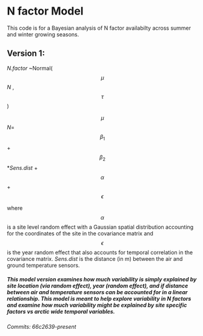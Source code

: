
# N factor Model
This code is for a Bayesian analysis of N factor availabilty across summer and winter growing seasons. 

## Version 1:

_N.factor_ ~Normal( $$\mu$$_N_ , $$\tau$$ )

_$$\mu$$N_= $$\beta_1$$+$$\beta_2$$*_Sens.dist_ + $$\alpha$$ + $$\epsilon$$
 
 where $$\alpha$$ is a site level random effect with a Gaussian spatial distribution accounting for the coordinates of the site in the covariance matrix and $$\epsilon$$ is the year random effect that also accounts for temporal correlation in the covariance matrix. _Sens.dist_ is the distance (in m) between the air and ground temperature sensors.

##### _This model version examines how much variability is simply explained by site location (via random effect), year (random effect), and if distance between air and temperature sensors can be accounted for in a linear relationship. This model is meant to help explore variability in N factors and examine how much variability might be explained by site specific factors vs arctic wide temporal variables._  
_Commits: 66c2639-present_ 
